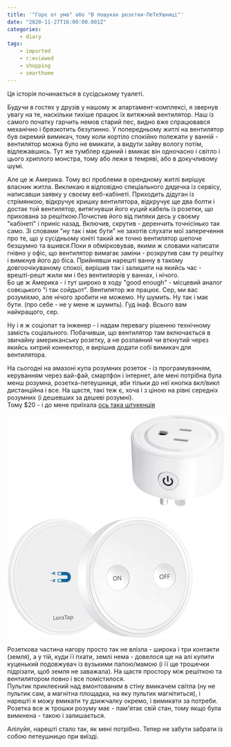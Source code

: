```yaml
---
title: '"Горє от ума" або "В пошуках розєтки-ПеТеУшниці"'
date: "2020-11-27T16:00:00.001Z"
categories:
    - diary
tags:
    - imported
    - r:eviewed
    - shopping
    - smarthome
---
```

Ця історія починається в сусідському туалеті.
<!--more-->
Будучи в гостях у друзів у нашому ж апартамент-комплексі, я звернув увагу на те, наскільки тихіше працює їх витяжний вентилятор. Наш із самого початку гарчить немов старий пес, видно вже спрацювався механічно і брязкотить безупинно. У попередньому житлі на вентилятор був окремий вимикач, тому коли кортіло спокійно полежати у ванній - вентилятор можна було не вмикати, а видути зайву вологу потім, відлежавшись. Тут же тумблер єдиний і вмикає він одночасно і світло і цього хриплого монстра, тому або лежи в темряві, або в докучливому шумі.

Але це ж Америка. Тому всі проблеми в орендному житлі вирішує власник житла. Викликаю я відповідно спеціального дядечка із сервісу, написавши заявку у своєму веб-кабінеті. Приходить дідуган із стрімянкою, відкручує кришку вентилятора, відкручує ще два болти і достає той вентилятор, витягнувши його куций кабель із розетки, що прихована за решіткою.Почистив його від пиляки десь у своєму "кабінеті" і приніс назад. Включив, скрутив - деренчить точнісінько так само. Зі словами "ну так і має бути" не захотів слухати мої заперечення про те, що у сусідньому юніті такий же точно вентилятор шепоче безшумно та вшився.Поки я обмірковував, якими ж словами написати гнівно у офіс, що вентилятор вимагає заміни - розкрутив сам ту решітку і вимкнув його до біса. Прийнявши нарешті ванну в такому довгоочікуваному спокої, вирішив так і залишити на якийсь час - врешті-решт жили ми і без вентиляорів у ваннах, і нічого.  
Бо це ж Америка - і тут широко в ходу "good enough" - місцевий аналог совєцького "і так сойдьот". Вентилятор же працює. Сер, ми вас розуміємо, але нічого зробити не можемо. Ну шумить. Ну так і має бути. (про себе - не у мене ж шумить). Гуд інаф. Всього вам найкращого, сер.

Ну і я ж соціопат та інженер - і надам перевагу рішенню технічному замість соціального. Побачивши, що вентилятор там включається в звичайну американську розетку, а не розпаяний чи вткнутий через якийсь хитрий коннектор, я вирішив додати собі вимикач для вентилятора.

На сьогодні на амазоні купа розумних розеток - із програмуванням, керуванням через вай-фай, смартфон і інтернет, але мені потрібна була менш розумна, розетка-петеушниця, аби тільки до неї кнопка вкл/викл дистанційна і все. На щастя, такі теж є, хоча і з ціною на рівні середніх розумних (і дешевших за дешеві розумні).  
Тому $20 - і до мене приїхала [ось така штукенція](https://www.amazon.com/gp/product/B07GNJ36CG/ref=ppx_yo_dt_b_search_asin_title?ie=UTF8&psc=1)

[![](thumb_00.jpg)](thumb_00.jpg)

Розеткова частина нагору просто так не влізла - широка і три контакти (земля), а у тій, куди її пхати, землі нема - довелося ще на алі купити куценький подовжувач із вузькими папою/мамою (і її ще трошечки підрізати, щоб земля не заважала). На щастя простору між решіткою та вентилятором повно і все помістилося.  
Пультик приклеєний над вмонтованим в стіну вмикачем світла (ну не пультик сам, а магнітна площадка, на яку пультик магнітиться), і нарешті я можу вмикати ту дзижчалку окремо, і вимикати за потреби. Розетка все ж трошки розуму має - пам'ятає свій стан, тому якщо була вимкнена - такою і залишається.

Алілуйя, нарешті стало так, як мені потрібно. Тепер не забути забрати із собою петеушницю при виїзді.
